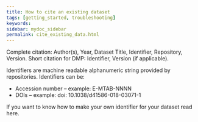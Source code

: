 ```yaml
---
title: How to cite an existing dataset
tags: [getting_started, troubleshooting]
keywords:
sidebar: mydoc_sidebar
permalink: cite_existing_data.html
---
```



Complete citation: Author(s), Year, Dataset Title, Identifier, Repository, Version.
Short citation for DMP: Identifier, Version (if applicable).

Identifiers are machine readable alphanumeric string provided by repositories. Identifiers can be:
-	Accession number – example: E-MTAB-NNNN
-	DOIs – example: doi: 10.1038/d41586-018-03071-1

If you want to know how to make your own identifier for your dataset read here.
